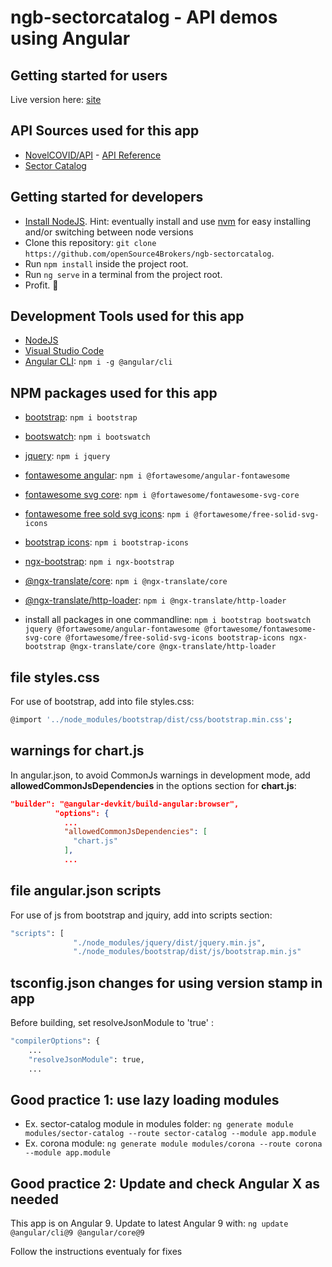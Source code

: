# ngb-sectorcatalog - API demos using Angular

## Getting started for users

Live version here: [site](https://apidemos.vsoft.be)

## API Sources used for this app

- [NovelCOVID/API](https://github.com/novelcovid/api) - [API Reference](https://corona.lmao.ninja/docs/)
- [Sector Catalog](http://app.sectorcatalog.be/SectorCatalog/)

## Getting started for developers

- [Install NodeJS](https://nodejs.org/). Hint: eventually install and use [nvm](https://medium.com/@Joachim8675309/installing-node-js-with-nvm-4dc469c977d9) for easy installing and/or switching between node versions
- Clone this repository: `git clone https://github.com/openSource4Brokers/ngb-sectorcatalog`.
- Run `npm install` inside the project root.
- Run `ng serve` in a terminal from the project root.
- Profit. :tada:

## Development Tools used for this app

- [NodeJS](https://nodejs.org/)
- [Visual Studio Code](https://code.visualstudio.com/)
- [Angular CLI](https://www.npmjs.com/package/@angular/cli): `npm i -g @angular/cli`

## NPM packages used for this app

- [bootstrap](https://www.npmjs.com/package/bootstrap): `npm i bootstrap`
- [bootswatch](https://www.npmjs.com/package/bootswatch): `npm i bootswatch`
- [jquery](https://www.npmjs.com/package/jquery): `npm i jquery`
- [fontawesome angular](https://www.npmjs.com/package/@fortawesome/angular-fontawesome): `npm i @fortawesome/angular-fontawesome`
- [fontawesome svg core](https://www.npmjs.com/package/@fortawesome/fontawesome-svg-core): `npm i @fortawesome/fontawesome-svg-core`
- [fontawesome free sold svg icons](https://www.npmjs.com/package/@fortawesome/free-solid-svg-icons): `npm i @fortawesome/free-solid-svg-icons`
- [bootstrap icons](https://www.npmjs.com/package/bootstrap-icons): `npm i bootstrap-icons`
- [ngx-bootstrap](https://www.npmjs.com/package/ngx-bootstrap): `npm i ngx-bootstrap`
- [@ngx-translate/core](https://www.npmjs.com/package/@ngx-translate/core): `npm i @ngx-translate/core`
- [@ngx-translate/http-loader](https://www.npmjs.com/package/@ngx-translate/http-loader): `npm i @ngx-translate/http-loader`

- install all packages in one commandline: `npm i bootstrap bootswatch jquery @fortawesome/angular-fontawesome @fortawesome/fontawesome-svg-core @fortawesome/free-solid-svg-icons bootstrap-icons ngx-bootstrap @ngx-translate/core @ngx-translate/http-loader`

## file styles.css

For use of bootstrap, add into file styles.css:

```bash
@import '../node_modules/bootstrap/dist/css/bootstrap.min.css';
```

## warnings for chart.js

In angular.json, to avoid CommonJs warnings in development mode, add **allowedCommonJsDependencies** in the options section for **chart.js**:

```json
"builder": "@angular-devkit/build-angular:browser",
          "options": {
            ...
            "allowedCommonJsDependencies": [
              "chart.js"
            ],
            ...
```

## file angular.json scripts

For use of js from bootstrap and jquiry, add into scripts section:

```bash
"scripts": [
              "./node_modules/jquery/dist/jquery.min.js",
              "./node_modules/bootstrap/dist/js/bootstrap.min.js"
```

## tsconfig.json changes for using version stamp in app

Before building, set resolveJsonModule to 'true' :

```bash
"compilerOptions": {
    ...
    "resolveJsonModule": true,
    ...
```

## Good practice 1: use lazy loading modules

- Ex. sector-catalog module in modules folder: `ng generate module modules/sector-catalog --route sector-catalog --module app.module`
- Ex. corona module: `ng generate module modules/corona --route corona --module app.module`

## Good practice 2: Update and check Angular X as needed

This app is on Angular 9. Update to latest Angular 9 with:
`ng update @angular/cli@9 @angular/core@9`

Follow the instructions eventualy for fixes
